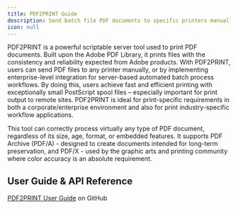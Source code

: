 ```yaml
---
title: PDF2PRINT Guide
description: Send batch file PDF documents to specific printers manually or with command prompt
icon: null
---
```


PDF2PRINT is a powerful scriptable server tool used to print PDF documents. Built upon the Adobe PDF Library, it prints files with the consistency and reliability expected from Adobe products. With PDF2PRINT, users can send PDF files to any printer manually, or by implementing enterprise-level integration for server-based automated batch process workflows. By doing this, users achieve fast and efficient printing with exceptionally small PostScript spool files – especially important for print output to remote sites. PDF2PRINT is ideal for print-specific requirements in both a corporate/enterprise environment and also for print industry-specific workflow applications.  

This tool can correctly process virtually any type of PDF document, regardless of its size, age, format, or embedded features. It supports PDF Archive (PDF/A) - designed to create documents intended for long-term preservation, and PDF/X - used by the graphic arts and printing community where color accuracy is an absolute requirement. 

## User Guide & API Reference

[PDF2PRINT User Guide](https://github.com/datalogics/datalogics.github.io/blob/c600730629950fc9714bcda9ce7fafc31b8eaac4/PDF2PRINT/PDF2PRINT.pdf) on GitHub
